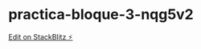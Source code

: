 # practica-bloque-3-nqg5v2

[Edit on StackBlitz ⚡️](https://stackblitz.com/edit/practica-bloque-3-nqg5v2)